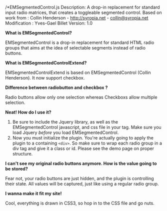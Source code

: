 /*EMSegmentedControl.js
Description: A drop-in replacement for standard input radio matrices, that creates a toggleable segmented control.
Based on work from : Collin Henderson - http://syropia.net - collin@syropia.net
Modification : Yves-Gael Billet
Version: 1.0


**What is EMSegmentedControl?**

EMSegmentedControl is a drop-in replacement for standard HTML radio groups that aims at the idea of selectable segments instead of radio buttons.

**What is EMSegmentedControlExtend?**

EMSegmentedControlExtend is based on EMSegmentedControl (Collin Henderson). It now support checkbox.

**Difference between radiobutton and checkbox ?**

Radio buttons allow only one selection whereas Checkboxs allow multiple selection.

**Neat! How do I use it?**

1. Be sure to include the Jquery library, as well as the EMSegmentedControl javascript, and css file in your <head> tag. Make sure you load Jquery _before_ you load EMSegmentedControl.
2. Now you must initialize the plugin. You're actually going to apply the plugin to a containing `<div>`. So make sure to wrap each radio group in a div tag and give it a class or id. Please see the demo page on proper structure.

**I can't see my original radio buttons anymore. How is the value going to be stored?**

Fear not, your radio buttons are just hidden, and the plugin is controlling their state. All values will be captured, just like using a regular radio group.

**I wanna make it fit my site!**

Cool, everything is drawn in CSS3, so hop in to the CSS file and go nuts.